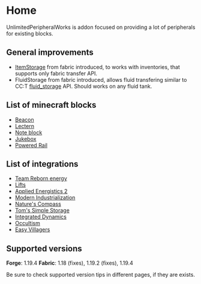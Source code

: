 # Home

UnlimitedPeripheralWorks is addon focused on providing a lot of peripherals for existing blocks.

## General improvements

- [ItemStorage](item_storage.md) from fabric introduced, to works with inventories, that supports only fabric transfer API.
- FluidStorage from fabric introduced, allows fluid transfering similar to CC:T [fluid_storage](https://tweaked.cc/generic_peripheral/fluid_storage.html) API. Should works on any fluid tank.

## List of minecraft blocks

- [Beacon](beacon.md)
- [Lectern](lectern.md)
- [Note block](noteblock.md)
- [Jukebox](jukebox.md)
- [Powered Rail](powered_rail.md)

## List of integrations

- [Team Reborn energy](team_reborn_energy.md)
- [Lifts](lifts.md)
- [Applied Energistics 2](ae2.md)
- [Modern Industrialization](modern_industrialization.md)
- [Nature's Compass](natures_compass.md)
- [Tom's Simple Storage](toms_storage.md)
- [Integrated Dynamics](integrated_dynamics.md)
- [Occultism](occultism.md)
- [Easy Villagers](easy_villagers.md)

## Supported versions

**Forge**: 1.19.4
**Fabric**: 1.18 (fixes), 1.19.2 (fixes), 1.19.4

Be sure to check supported version tips in different pages, if they are exists.